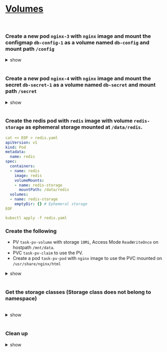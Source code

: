 # [Volumes](https://kubernetes.io/docs/concepts/storage/volumes/)

<br />

### Create a new pod `nginx-3` with `nginx` image and mount the configmap `db-config-1` as a volume named `db-config` and mount path `/config`

<details><summary>show</summary><p>

```yaml
cat << EOF > nginx-3.yaml
apiVersion: v1
kind: Pod
metadata:
  name: nginx-3
spec:
  containers:
  - image: nginx
    name: nginx-3
    volumeMounts:
      - name: db-config
        mountPath: "/config"
        readOnly: true
  volumes:
    - name: db-config
      configMap:
        name: db-config-1
EOF

kubectl apply -f nginx-3.yaml

kubectl exec nginx-4 -- cat /config/DB_HOST # verify env variables
# db.example.com
```

</p></details> 

<br />

### Create a new pod `nginx-4` with `nginx` image and mount the secret `db-secret-1` as a volume named `db-secret` and mount path `/secret`

<details><summary>show</summary><p>

```yaml
cat << EOF > nginx-4.yaml
apiVersion: v1
kind: Pod
metadata:
  name: nginx-4
spec:
  containers:
  - image: nginx
    name: nginx-4
    volumeMounts:
      - name: db-secret
        mountPath: "/secret"
        readOnly: true
  volumes:
    - name: db-secret
      secret:
        secretName: db-secret-1
EOF

kubectl apply -f nginx-4.yaml
```

```bash
kubectl exec nginx-4 -- cat /secret/DB_HOST  # verify env variables
# db.example.com
```

</p></details>

<br />

### Create the redis pod with `redis` image with volume `redis-storage` as ephemeral storage mounted at `/data/redis`.

```yaml
cat << EOF > redis.yaml
apiVersion: v1
kind: Pod
metadata:
  name: redis
spec:
  containers:
  - name: redis
    image: redis
    volumeMounts:
    - name: redis-storage
      mountPath: /data/redis
  volumes:
  - name: redis-storage
    emptyDir: {} # Ephemeral storage
EOF

kubectl apply -f redis.yaml
```


### Create the following
 - PV `task-pv-volume` with storage `10Mi`, Access Mode `ReadWriteOnce` on hostpath `/mnt/data`.   
 - PVC `task-pv-claim` to use the PV. 
 - Create a pod `task-pv-pod` with `nginx` image to use the PVC mounted on `/usr/share/nginx/html`

<details><summary>show</summary><p>

```yaml
cat << EOF > task-pv-volume.yaml
apiVersion: v1
kind: PersistentVolume
metadata:
  name: task-pv-volume
spec:
  storageClassName: manual
  capacity:
    storage: 10Mi
  accessModes:
    - ReadWriteOnce
  hostPath:
    path: "/mnt/data"
EOF

kubectl apply -f task-pv-volume.yaml

kubectl get pv
# NAME             CAPACITY   ACCESS MODES   RECLAIM POLICY   STATUS      CLAIM   STORAGECLASS   REASON   AGE
# task-pv-volume   10Mi       RWO            Retain           Available           manual                  6s
```

```yaml
cat << EOF > task-pv-claim.yaml
apiVersion: v1
kind: PersistentVolumeClaim
metadata:
  name: task-pv-claim
spec:
  storageClassName: manual
  accessModes:
    - ReadWriteOnce
  resources:
    requests:
      storage: 10Mi
EOF

kubectl apply -f task-pv-claim.yaml

kubectl get pvc
#NAME            STATUS   VOLUME           CAPACITY   ACCESS MODES   STORAGECLASS   AGE
#task-pv-claim   Bound    task-pv-volume   10Mi       RWO            manual         12s
kubectl get pv # check status bound
#NAME             CAPACITY   ACCESS MODES   RECLAIM POLICY   STATUS   CLAIM                   STORAGECLASS   REASON   AGE
#task-pv-volume   10Mi       RWO            Retain           Bound    default/task-pv-claim   manual                  64s

```

```yaml
cat << EOF > task-pv-pod.yaml
apiVersion: v1
kind: Pod
metadata:
  name: task-pv-pod
spec:
  volumes:
    - name: task-pv-storage
      persistentVolumeClaim:
        claimName: task-pv-claim
  containers:
    - name: task-pv-pod
      image: nginx
      ports:
        - containerPort: 80
          name: "http-server"
      volumeMounts:
        - mountPath: "/usr/share/nginx/html"
          name: task-pv-storage
EOF

kubectl apply -f task-pv-pod.yaml
```

</p></details>

<br />

### Get the storage classes (Storage class does not belong to namespace)

<br />

<details><summary>show</summary><p>

```bash
kubectl get storageclass
# OR
kubectl get sc
```
</p></details> 

<br />

### Clean up

<details><summary>show</summary><p>

```bash
rm nginx-3.yaml nginx-4.yaml redis.yaml
kubectl delete pod task-pv-pod redis nginx-3 nginx-4 --force
kubectl delete pvc task-pv-claim
kubectl delete pv task-pv-volume
```

</p></details>

<br />


